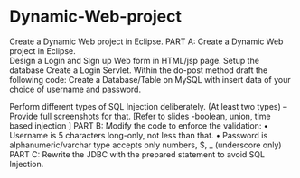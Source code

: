 # Dynamic-Web-project
Create a Dynamic Web project in Eclipse.
PART A:  Create a Dynamic Web project in Eclipse.  
Design a Login and Sign up Web form in HTML/jsp page.
Setup the database
Create a Login Servlet.  Within the do-post method draft the following code: 
Create a Database/Table on MySQL with insert data of your choice of username and password.

Perform different types of SQL Injection deliberately. (At least two types)  – Provide full screenshots for that. [Refer to slides -boolean, union, time based injection ]
PART B:  Modify the code to enforce the validation:
    • Username is 5 characters long-only, not less than that. 
    • Password is alphanumeric/varchar type accepts only numbers, $, _  (underscore only)
PART C:  Rewrite the JDBC with the prepared statement to avoid SQL Injection. 

